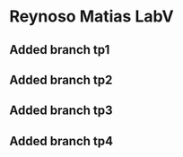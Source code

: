 # Reynoso Matias LabV

## Added branch tp1

## Added branch tp2

## Added branch tp3

## Added branch tp4
